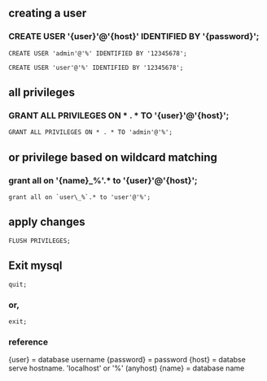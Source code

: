 
## creating a user
### CREATE USER '{user}'@'{host}' IDENTIFIED BY '{password}';
`CREATE USER 'admin'@'%' IDENTIFIED BY '12345678';`

`CREATE USER 'user'@'%' IDENTIFIED BY '12345678';`


## all privileges
### GRANT ALL PRIVILEGES ON * . * TO '{user}'@'{host}';
`GRANT ALL PRIVILEGES ON * . * TO 'admin'@'%';`


## or privilege based on wildcard  matching
### grant all on '{name}\_%'.* to '{user}'@'{host}';
```grant all on `user\_%`.* to 'user'@'%';```



## apply changes
`FLUSH PRIVILEGES;`

## Exit mysql
`quit;`
### or, 
`exit;`


### reference 
{user} 		= database username
{password} 	= password 
{host} 		= databse serve hostname. 'localhost' or '%' (anyhost)
{name} 		= database name
